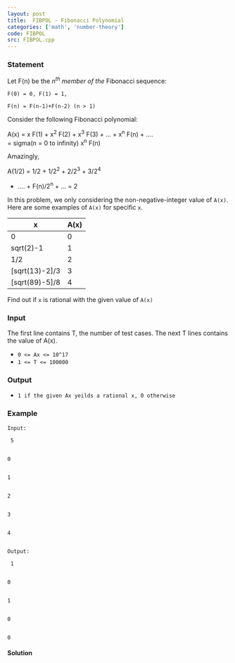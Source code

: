 ```yaml
---
layout: post
title:  FIBPOL - Fibonacci Polynomial
categories: ['math', 'number-theory']
code: FIBPOL
src: FIBPOL.cpp
---
```


### **Statement**

Let F(n) be the _n<sup>th</sup> member of the_ Fibonacci sequence:

    
    
    F(0) = 0, F(1) = 1,  
    F(n) = F(n-1)+F(n-2) (n > 1)

Consider the following Fibonacci polynomial:

A(x) = x F(1) + x<sup>2</sup> F(2) + x<sup>3</sup> F(3) + ... +
x<sup>n</sup> F(n) + ....  
= sigma(n = 0 to infinity) x<sup>n</sup> F(n)

Amazingly,

A(1/2) = 1/2 + 1/2<sup>2</sup> + 2/2<sup>3</sup> + 3/2<sup>4</sup>
+ .... + F(n)/2<sup>n</sup> + ... = 2

In this problem, we only considering the non-negative-integer value of `A(x)`.
Here are some examples of `A(x)` for specific `x`.

x| A(x)  
---|---  
0 | 0  
sqrt(2)-1 | 1  
1/2 | 2  
[sqrt(13)-2]/3 | 3  
[sqrt(89)-5]/8 | 4  
  
Find out if `x` is rational with the given value of `A(x)`

### Input

The first line contains T, the number of test cases. The next T lines contains
the value of A(x).

  * `0 <= Ax <= 10^17`
  * `1 <= T <= 100000`

### Output

  * `1 if the given Ax yeilds a rational x, 0 otherwise`

### Example

    
    
    Input:
     5
    
    
    0
    
    
    1
    
    
    2
    
    
    3
    
    
    4
    
    
    Output:
     1
    
    
    0
    
    
    1
    
    
    0
    
    
    0



#### **Solution**



